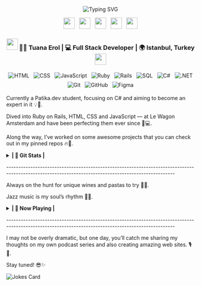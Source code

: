 <p align='center'>
  <img src="https://readme-typing-svg.demolab.com?font=Fira+Code&pause=100&color=FF88B6&background=FFFFFF00&width=600&lines=Tuana+Erol;Code+and+Design+Enthusiast" alt="Typing SVG" />
</p>

<!-- SOCIAL MEDIA ACCOUNTS-->
<p align='center'>
  <a href="https://dev.to/tuana_erol_16cb7bec381d18"><img height="30" src="https://raw.githubusercontent.com/WaylonWalker/WaylonWalker/main/icon/dev.png"></a>&nbsp;&nbsp;
  <a href="https://twitter.com/tuananerol"><img height="30" src="https://github.com/WaylonWalker/WaylonWalker/blob/main/icon/twitter.png?raw=true"></a>&nbsp;&nbsp;
  <a href="https://instagram.com/ttuanaerol"><img height="30" src="https://cdn-icons-png.flaticon.com/512/2111/2111463.png"></a>&nbsp;&nbsp;
  <a href="https://www.buymeacoffee.com/tuanaerol"><img height="30" src="https://github.com/WaylonWalker/WaylonWalker/blob/main/icon/by-me-a-coffee.png?raw=true"></a>&nbsp;&nbsp;
  <a href="https://www.linkedin.com/in/eroltuana/"><img height="30" src="https://github.com/WaylonWalker/WaylonWalker/blob/main/icon/linkedin.png?raw=true"></a>
</p>


<div align="center">
<h3><img src="https://media.giphy.com/media/WUlplcMpOCEmTGBtBW/giphy.gif" width="30"> 🧜‍♀️ Tuana Erol | 💻 Full Stack Developer | 🌍 Istanbul, Turkey <img src="https://media.giphy.com/media/WUlplcMpOCEmTGBtBW/giphy.gif" width="30"></h3>
</div>

<p align="center">
  <!-- LANGUAGES AND TOOLS ICONS -->
  <img src="https://img.shields.io/badge/HTML-%23E34F26?style=flat&logo=html5&logoColor=white" alt="HTML" style="vertical-align:top; margin:4px">
  <img src="https://img.shields.io/badge/CSS-%231572B6?style=flat&logo=css3&logoColor=white" alt="CSS" style="vertical-align:top; margin:4px">
  <img src="https://img.shields.io/badge/JavaScript-%23F7DF1E?style=flat&logo=javascript&logoColor=black" alt="JavaScript" style="vertical-align:top; margin:4px">
  <img src="https://img.shields.io/badge/Ruby-%23CC342D?style=flat&logo=ruby&logoColor=white" alt="Ruby" style="vertical-align:top; margin:4px">
  <img src="https://img.shields.io/badge/Rails-%23CC0000?style=flat&logo=ruby-on-rails&logoColor=white" alt="Rails" style="vertical-align:top; margin:4px">
  <img src="https://img.shields.io/badge/SQL-%2307405E?style=flat&logo=postgresql&logoColor=white" alt="SQL" style="vertical-align:top; margin:4px">
  <img src="https://img.shields.io/badge/C%23-%23239120?style=flat&logo=c-sharp&logoColor=white" alt="C#" style="vertical-align:top; margin:4px">
  <img src="https://img.shields.io/badge/.NET-%235C2D91?style=flat&logoColor=white" alt=".NET" style="vertical-align:top; margin:4px">
  <img src="https://img.shields.io/badge/Git-%23F05032?style=flat&logo=git&logoColor=white" alt="Git" style="vertical-align:top; margin:4px">
  <img src="https://img.shields.io/badge/GitHub-%23121011?style=flat&logo=github&logoColor=white" alt="GitHub" style="vertical-align:top; margin:4px">
  <img src="https://img.shields.io/badge/Figma-%23F24E1E?style=flat&logo=figma&logoColor=white" alt="Figma" style="vertical-align:top; margin:4px">
</p>

<!-- Bio -->
<p>Currently a Patika.dev student, focusing on C# and aiming to become an expert in it 💡🔧.</p>
<p>Dived into Ruby on Rails, HTML, CSS and JavaScript — at Le Wagon Amsterdam and have been perfecting them ever since 🚀💻.</p>
<p>Along the way, I’ve worked on some awesome projects that you can check out in my pinned repos 🔥📂.</p>

<!-- start statics fun section -->
<details>
  <summary><b>| 💎 Git Stats | </b></summary>
  <div align="center">
    <div style="display: flex; justify-content: center; align-items: center; gap: 20px; flex-wrap: wrap;">
      <img src="https://github-readme-stats.vercel.app/api?username=tuanaeroll&show_icons=true&theme=tokyonight&count_private=true&line_height=30" alt="GitHub Stats" height="200px" />
      <img src="https://github-readme-stats.vercel.app/api/top-langs/?username=tuanaeroll&theme=tokyonight&hide_langs_below=4&layout=compact" alt="Most Used Languages" height="200px" />
    </div>
    <div align="center">
  <img src="https://github-readme-streak-stats.herokuapp.com/?user=tuanaeroll&theme=rose_pine" alt="GitHub Streak Stats" />
    </div>
  <div align="center">
    <img src="https://github-profile-trophy.vercel.app/?username=tuanaeroll&theme=tokyonight&no-frame=true" alt="GitHub Trophy Stats" />
  </div>
</div>
</details>
<!-- end statics fun section -->

<p> ----------------------------------------------------------------------------------------------------------------------------------------------------</p>

<p>Always on the hunt for unique wines and pastas to try 🍷🍝.</p>
<p>Jazz music is my soul’s rhythm 🎷🎶.</p>
<details>
<summary><b>| 👯 Now Playing | </b></summary>
  <tbody>
    <tr>
      <td><a href="https://open.spotify.com/track/1wEVxIrnQdCjKLX0hDTfDa?si=929b820f7f31454f" target="_blank">🎷 Amy Winehouse - You Know I'm No Good</a></td>
    </tr>
    <tr>
      <td><a href="https://open.spotify.com/track/0mO0tUoFe0lx8V0c1c0g2H?si=2cf5ed37e178402f" target="_blank">🎶 Braids - Evolution</a></td>
    </tr>
    <tr>
      <td><a href="https://open.spotify.com/track/2D1Z7w9Ejz4np17itWiNYy?si=ed61f8b88e624831" target="_blank">🌙 Tamino - Habibi</a></td>
    </tr>
  </tbody>
</details>
<p> ----------------------------------------------------------------------------------------------------------------------------------------------------</p>
<p>I may not be overly dramatic, but one day, you’ll catch me sharing my thoughts on my own podcast series and also creating amazing web sites. 🎙📱.</p>
<p>Stay tuned! 😎✨</p>

![Jokes Card](https://readme-jokes.vercel.app/api?hideBorder&theme=cobalt&qColor=%23944bcc&aColor=%23bbdb51)
